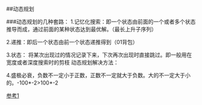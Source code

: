 ##动态规划


###动态规划的几种套路：
1.记忆化搜索：即一个状态由前面的一个或者多个状态推导而成，通过前面的某种状态达到最优解。（最长上升子序列）

2.递推：即后一个状态由前一个状态递推得到（01背包）

3.状态： 将某次出现过的情况记录下来，下次再次出现时直接跳过。即一般用在宽度或者深度搜索时的剪枝
动态规划解决方法：
	
4.盛极必衰，负数不一定小于正数，正数不一定就大于负数。大的不一定大于小的。-100*-2>100*-2


[参考1](https://blog.csdn.net/mrlevo520/article/details/75676160)


